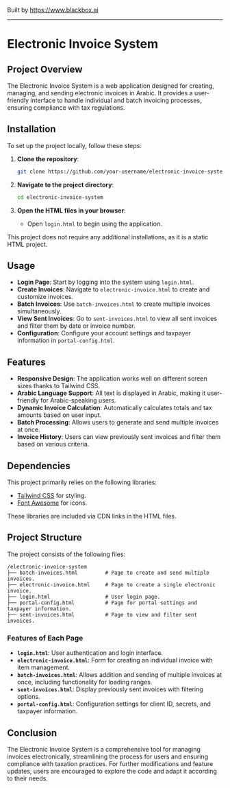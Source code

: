 
Built by https://www.blackbox.ai

---

# Electronic Invoice System

## Project Overview

The Electronic Invoice System is a web application designed for creating, managing, and sending electronic invoices in Arabic. It provides a user-friendly interface to handle individual and batch invoicing processes, ensuring compliance with tax regulations.

## Installation

To set up the project locally, follow these steps:

1. **Clone the repository**:
   ```bash
   git clone https://github.com/your-username/electronic-invoice-system.git
   ```

2. **Navigate to the project directory**:
   ```bash
   cd electronic-invoice-system
   ```

3. **Open the HTML files in your browser**:
   - Open `login.html` to begin using the application.

This project does not require any additional installations, as it is a static HTML project.

## Usage

- **Login Page**: Start by logging into the system using `login.html`.
- **Create Invoices**: Navigate to `electronic-invoice.html` to create and customize invoices.
- **Batch Invoices**: Use `batch-invoices.html` to create multiple invoices simultaneously.
- **View Sent Invoices**: Go to `sent-invoices.html` to view all sent invoices and filter them by date or invoice number.
- **Configuration**: Configure your account settings and taxpayer information in `portal-config.html`.

## Features

- **Responsive Design**: The application works well on different screen sizes thanks to Tailwind CSS.
- **Arabic Language Support**: All text is displayed in Arabic, making it user-friendly for Arabic-speaking users.
- **Dynamic Invoice Calculation**: Automatically calculates totals and tax amounts based on user input.
- **Batch Processing**: Allows users to generate and send multiple invoices at once.
- **Invoice History**: Users can view previously sent invoices and filter them based on various criteria.

## Dependencies

This project primarily relies on the following libraries:
- [Tailwind CSS](https://tailwindcss.com/) for styling.
- [Font Awesome](https://fontawesome.com/) for icons.

These libraries are included via CDN links in the HTML files.

## Project Structure

The project consists of the following files:

```
/electronic-invoice-system
├── batch-invoices.html         # Page to create and send multiple invoices.
├── electronic-invoice.html     # Page to create a single electronic invoice.
├── login.html                  # User login page.
├── portal-config.html          # Page for portal settings and taxpayer information.
├── sent-invoices.html          # Page to view and filter sent invoices.
```

### Features of Each Page

- **`login.html`**: User authentication and login interface.
- **`electronic-invoice.html`**: Form for creating an individual invoice with item management.
- **`batch-invoices.html`**: Allows addition and sending of multiple invoices at once, including functionality for loading ranges.
- **`sent-invoices.html`**: Display previously sent invoices with filtering options.
- **`portal-config.html`**: Configuration settings for client ID, secrets, and taxpayer information.

## Conclusion

The Electronic Invoice System is a comprehensive tool for managing invoices electronically, streamlining the process for users and ensuring compliance with taxation practices. For further modifications and feature updates, users are encouraged to explore the code and adapt it according to their needs.